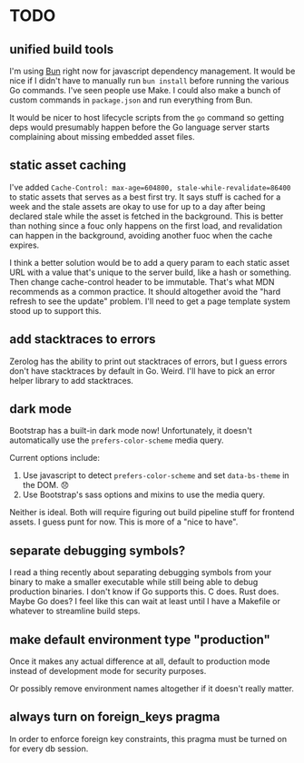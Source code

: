 # TODO

## unified build tools

I'm using [Bun](https://bun.sh/) right now for javascript dependency management. It would be nice if I didn't have to manually run `bun install` before running the various Go commands. I've seen people use Make. I could also make a bunch of custom commands in `package.json` and run everything from Bun.

It would be nicer to host lifecycle scripts from the `go` command so getting deps would presumably happen before the Go language server starts complaining about missing embedded asset files.

## static asset caching

I've added `Cache-Control: max-age=604800, stale-while-revalidate=86400` to static assets that serves as a best first try. It says stuff is cached for a week and the stale assets are okay to use for up to a day after being declared stale while the asset is fetched in the background. This is better than nothing since a fouc only happens on the first load, and revalidation can happen in the background, avoiding another fuoc when the cache expires.

I think a better solution would be to add a query param to each static asset URL with a value that's unique to the server build, like a hash or something. Then change cache-control header to be immutable. That's what MDN recommends as a common practice. It should altogether avoid the "hard refresh to see the update" problem. I'll need to get a page template system stood up to support this.

## add stacktraces to errors

Zerolog has the ability to print out stacktraces of errors, but I guess errors don't have stacktraces by default in Go. Weird. I'll have to pick an error helper library to add stacktraces.

## dark mode

Bootstrap has a built-in dark mode now! Unfortunately, it doesn't automatically use the `prefers-color-scheme` media query.

Current options include:

1. Use javascript to detect `prefers-color-scheme` and set `data-bs-theme` in the DOM. 😞
2. Use Bootstrap's sass options and mixins to use the media query.

Neither is ideal. Both will require figuring out build pipeline stuff for frontend assets. I guess punt for now. This is more of a "nice to have".

## separate debugging symbols?

I read a thing recently about separating debugging symbols from your binary to make a smaller executable while still being able to debug production binaries. I don't know if Go supports this. C does. Rust does. Maybe Go does? I feel like this can wait at least until I have a Makefile or whatever to streamline build steps.

## make default environment type "production"

Once it makes any actual difference at all, default to production mode instead of development mode for security purposes.

Or possibly remove environment names altogether if it doesn't really matter.

## always turn on foreign_keys pragma

In order to enforce foreign key constraints, this pragma must be turned on for every db session.
